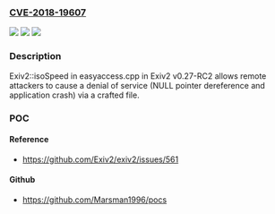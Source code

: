 ### [CVE-2018-19607](https://cve.mitre.org/cgi-bin/cvename.cgi?name=CVE-2018-19607)
![](https://img.shields.io/static/v1?label=Product&message=n%2Fa&color=blue)
![](https://img.shields.io/static/v1?label=Version&message=n%2Fa&color=blue)
![](https://img.shields.io/static/v1?label=Vulnerability&message=n%2Fa&color=brighgreen)

### Description

Exiv2::isoSpeed in easyaccess.cpp in Exiv2 v0.27-RC2 allows remote attackers to cause a denial of service (NULL pointer dereference and application crash) via a crafted file.

### POC

#### Reference
- https://github.com/Exiv2/exiv2/issues/561

#### Github
- https://github.com/Marsman1996/pocs

